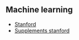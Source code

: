 ## Machine learning

* [Stanford](https://www.youtube.com/watch?v=jGwO_UgTS7I&list=PLoROMvodv4rMiGQp3WXShtMGgzqpfVfbU&index=1&t=3s&ab_channel=stanfordonline)
* [Supplements stanford](http://cs229.stanford.edu/syllabus-autumn2018.html)

